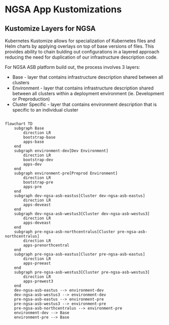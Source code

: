 # NGSA App Kustomizations

## Kustomize Layers for NGSA

Kubernetes Kustomize allows for specialization of Kubernetes files and Helm charts by applying overlays on top of base versions of files. This provides ability to chain bulding out configurations in a layered approach reducing the need for duplication of our infrastructure description code.

For NGSA ASB platform build out, the process involves 3 layers:

- Base - layer that contains infrastructure description shared between all clusters
- Environment - layer that contains infrastructure description shared between all clusters within a deployment environment (ie. Development or Preproduction)
- Cluster Specific - layer that contains environment description that is specific to an individual cluster

```mermaid

flowchart TD
    subgraph Base
        direction LR
        bootstrap-base
        apps-base
    end
    subgraph environment-dev[Dev Environment]
        direction LR
        bootstrap-dev
        apps-dev
    end
    subgraph environment-pre[Preprod Environment]
        direction LR
        bootstrap-pre
        apps-pre
    end
    subgraph dev-ngsa-asb-eastus[Cluster dev-ngsa-asb-eastus]
        direction LR
        apps-deveast
    end     
    subgraph dev-ngsa-asb-westus3[Cluster dev-ngsa-asb-westus3]
        direction LR
        apps-deveast
    end
    subgraph pre-ngsa-asb-northcentralus[Cluster pre-ngsa-asb-northcentralus]
        direction LR
        apps-prenorthcentral
    end
    subgraph pre-ngsa-asb-eastus[Cluster pre-ngsa-asb-eastus]
        direction LR
        apps-preeast
    end
    subgraph pre-ngsa-asb-westus3[Cluster pre-ngsa-asb-westus3]
        direction LR
        apps-prewest3
    end
    dev-ngsa-asb-eastus --> environment-dev
    dev-ngsa-asb-westus3 --> environment-dev
    pre-ngsa-asb-eastus --> environment-pre
    pre-ngsa-asb-westus3 --> environment-pre
    pre-ngsa-asb-northcentralus --> environment-pre
    environment-dev --> Base
    environment-pre --> Base 
```
